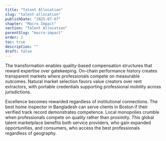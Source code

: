 ```yaml
---
title: "Talent Allocation"
slug: "talent-allocation"
publishDate: "2025-07-07"
chapter: "Macro Impact"
section: "Talent Allocation"
parentSlug: "macro-impact"
order: 2
toc: true
description: ""
draft: false
---
```


The transformation enables quality-based compensation structures that reward expertise over gatekeeping. On-chain
performance history creates transparent markets where professionals compete on measurable outcomes. Natural market
selection favors value creators over rent extractors, with portable credentials supporting professional mobility across
jurisdictions.

Excellence becomes rewarded regardless of institutional connections. The best home inspector in Bangladesh can serve
clients in Boston if their verified track record demonstrates competence. Local monopolies crumble when professionals
compete on quality rather than proximity. This global talent marketplace benefits both service providers, who gain
expanded opportunities, and consumers, who access the best professionals regardless of geography.
